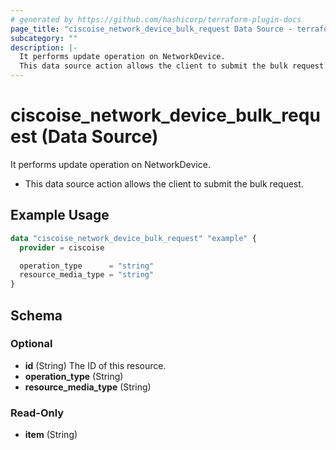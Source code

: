 ```yaml
---
# generated by https://github.com/hashicorp/terraform-plugin-docs
page_title: "ciscoise_network_device_bulk_request Data Source - terraform-provider-ciscoise"
subcategory: ""
description: |-
  It performs update operation on NetworkDevice.
  This data source action allows the client to submit the bulk request.
---
```


# ciscoise_network_device_bulk_request (Data Source)

It performs update operation on NetworkDevice.

- This data source action allows the client to submit the bulk request.

## Example Usage

```terraform
data "ciscoise_network_device_bulk_request" "example" {
  provider = ciscoise

  operation_type      = "string"
  resource_media_type = "string"
}
```

<!-- schema generated by tfplugindocs -->
## Schema

### Optional

- **id** (String) The ID of this resource.
- **operation_type** (String)
- **resource_media_type** (String)

### Read-Only

- **item** (String)



